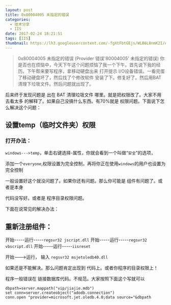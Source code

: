 ```yaml
---
layout: post
title: 0x80004005 未指定的错误
categories:
  - 技术分享
  - IIS
date: 2017-02-24 18:21:51
tags: [IIS]
thumbnail: https://lh3.googleusercontent.com/-fgXtFbtGEjs/WLB6L8nmK2I/AAAAAAAABsw/jthPMpMQWtw/s0/2017-02-25_03-23-42.png
---
```

<!--excerpt-->

> 0x80004005 未指定的错误 (Provider 错误'80004005' 未指定的错误) 你是否也在烦恼中，今天下午这个问题烦恼了我一个下午。首先说下我的经历。下午帮来要写程序，拿移动硬盘出来 打开提示 I/O设备错误。一看完蛋了移动硬盘坏了，然后找了个修改软件 安装了下。修复好了。然后用BAT 清理下垃圾文件。然后问题就出现了。

后来终于发现问题是 出在 BAT 清理垃圾文件 哪里。就是把权限改了。大家不用去看太多
的解释了。如果自己没搞什么东西。有70%就是 权限问题。下面说下怎么解决这个问题：

## 设置temp（临时文件夹）权限 

### 打开办法：

``windows--->temp``，单击右键选择-属性，你就会看到一个叫做“``安全``”的选项，

添加一个``everyone``,权限设置为完全控制，再将你正在使用``windows``的用户也设置为完全控制

一般设置好这个就没问题了。如果你还有问题。那么你可能是 组件有问题了。或者是本身

代码没写好。或者是 程序目录权限问题。

下面在说常见的解决办法：

## 重新注册组件：

开始-----运行-----``regsvr32 jscript.dll``
开始-----运行-----``regsvr32 vbscript.dll``
开始-----运行-----``iisreset``

开始--->运行， 输入 ``regsvr32 msjetoledb40.dll``

如果还是不能解决。那么问题肯定出现到 代码上。或者你程序的目录权限上！

程序一般错误在 链接数据库代码。不规范。大家按照下面这个写就可以

```
dbpath=server.mappath("vip/jiajie.mdb") 
set conn=server.createobject("adodb.connection") 
conn.open "provider=microsoft.jet.oledb.4.0;data source="&dbpath
```